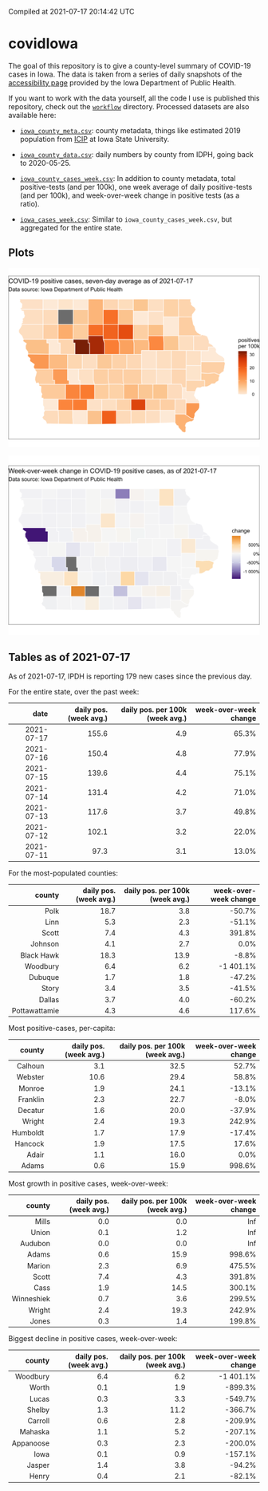 Compiled at 2021-07-17 20:14:42 UTC

<!-- README.md is generated from README.Rmd. Please edit that file -->

# covidIowa

<!-- badges: start -->

<!-- badges: end -->

The goal of this repository is to give a county-level summary of
COVID-19 cases in Iowa. The data is taken from a series of daily
snapshots of the [accessibility
page](https://coronavirus.iowa.gov/pages/access) provided by the Iowa
Department of Public Health.

If you want to work with the data yourself, all the code I use is
published this repository, check out the [`workflow`](workflow)
directory. Processed datasets are also available here:

  - [`iowa_county_meta.csv`](https://raw.githubusercontent.com/ijlyttle/covidIowa/master/workflow/data/99-publish/iowa_county_meta.csv):
    county metadata, things like estimated 2019 population from
    [ICIP](https://www.icip.iastate.edu/tables/population/counties-estimates)
    at Iowa State University.

  - [`iowa_county_data.csv`](https://raw.githubusercontent.com/ijlyttle/covidIowa/master/workflow/data/99-publish/iowa_county_data.csv):
    daily numbers by county from IDPH, going back to 2020-05-25.

  - [`iowa_county_cases_week.csv`](https://raw.githubusercontent.com/ijlyttle/covidIowa/master/workflow/data/99-publish/iowa_county_data.csv):
    In addition to county metadata, total positive-tests (and per 100k),
    one week average of daily positive-tests (and per 100k), and
    week-over-week change in positive tests (as a ratio).

  - [`iowa_cases_week.csv`](https://raw.githubusercontent.com/ijlyttle/covidIowa/master/workflow/data/99-publish/iowa_cases_week.csv):
    Similar to `iowa_county_cases_week.csv`, but aggregated for the
    entire state.

## Plots

![](workflow/data/99-publish/iowa_cases.png)

![](workflow/data/99-publish/iowa_change.png)

## Tables as of 2021-07-17

As of 2021-07-17, IPDH is reporting 179 new cases since the previous
day.

For the entire state, over the past week:

|       date | daily pos. (week avg.) | daily pos. per 100k (week avg.) | week-over-week change |
| ---------: | ---------------------: | ------------------------------: | --------------------: |
| 2021-07-17 |                  155.6 |                             4.9 |                 65.3% |
| 2021-07-16 |                  150.4 |                             4.8 |                 77.9% |
| 2021-07-15 |                  139.6 |                             4.4 |                 75.1% |
| 2021-07-14 |                  131.4 |                             4.2 |                 71.0% |
| 2021-07-13 |                  117.6 |                             3.7 |                 49.8% |
| 2021-07-12 |                  102.1 |                             3.2 |                 22.0% |
| 2021-07-11 |                   97.3 |                             3.1 |                 13.0% |

For the most-populated counties:

|        county | daily pos. (week avg.) | daily pos. per 100k (week avg.) | week-over-week change |
| ------------: | ---------------------: | ------------------------------: | --------------------: |
|          Polk |                   18.7 |                             3.8 |               \-50.7% |
|          Linn |                    5.3 |                             2.3 |               \-51.1% |
|         Scott |                    7.4 |                             4.3 |                391.8% |
|       Johnson |                    4.1 |                             2.7 |                  0.0% |
|    Black Hawk |                   18.3 |                            13.9 |                \-8.8% |
|      Woodbury |                    6.4 |                             6.2 |            \-1 401.1% |
|       Dubuque |                    1.7 |                             1.8 |               \-47.2% |
|         Story |                    3.4 |                             3.5 |               \-41.5% |
|        Dallas |                    3.7 |                             4.0 |               \-60.2% |
| Pottawattamie |                    4.3 |                             4.6 |                117.6% |

Most positive-cases, per-capita:

|   county | daily pos. (week avg.) | daily pos. per 100k (week avg.) | week-over-week change |
| -------: | ---------------------: | ------------------------------: | --------------------: |
|  Calhoun |                    3.1 |                            32.5 |                 52.7% |
|  Webster |                   10.6 |                            29.4 |                 58.8% |
|   Monroe |                    1.9 |                            24.1 |               \-13.1% |
| Franklin |                    2.3 |                            22.7 |                \-8.0% |
|  Decatur |                    1.6 |                            20.0 |               \-37.9% |
|   Wright |                    2.4 |                            19.3 |                242.9% |
| Humboldt |                    1.7 |                            17.9 |               \-17.4% |
|  Hancock |                    1.9 |                            17.5 |                 17.6% |
|    Adair |                    1.1 |                            16.0 |                  0.0% |
|    Adams |                    0.6 |                            15.9 |                998.6% |

Most growth in positive cases, week-over-week:

|     county | daily pos. (week avg.) | daily pos. per 100k (week avg.) | week-over-week change |
| ---------: | ---------------------: | ------------------------------: | --------------------: |
|      Mills |                    0.0 |                             0.0 |                   Inf |
|      Union |                    0.1 |                             1.2 |                   Inf |
|    Audubon |                    0.0 |                             0.0 |                   Inf |
|      Adams |                    0.6 |                            15.9 |                998.6% |
|     Marion |                    2.3 |                             6.9 |                475.5% |
|      Scott |                    7.4 |                             4.3 |                391.8% |
|       Cass |                    1.9 |                            14.5 |                300.1% |
| Winneshiek |                    0.7 |                             3.6 |                299.5% |
|     Wright |                    2.4 |                            19.3 |                242.9% |
|      Jones |                    0.3 |                             1.4 |                199.8% |

Biggest decline in positive cases, week-over-week:

|    county | daily pos. (week avg.) | daily pos. per 100k (week avg.) | week-over-week change |
| --------: | ---------------------: | ------------------------------: | --------------------: |
|  Woodbury |                    6.4 |                             6.2 |            \-1 401.1% |
|     Worth |                    0.1 |                             1.9 |              \-899.3% |
|     Lucas |                    0.3 |                             3.3 |              \-549.7% |
|    Shelby |                    1.3 |                            11.2 |              \-366.7% |
|   Carroll |                    0.6 |                             2.8 |              \-209.9% |
|   Mahaska |                    1.1 |                             5.2 |              \-207.1% |
| Appanoose |                    0.3 |                             2.3 |              \-200.0% |
|      Iowa |                    0.1 |                             0.9 |              \-157.1% |
|    Jasper |                    1.4 |                             3.8 |               \-94.2% |
|     Henry |                    0.4 |                             2.1 |               \-82.1% |
